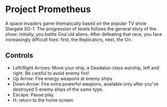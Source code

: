 # Project Prometheus
A space invaders game thematically based on the popular TV show Stargate SG-1. The progression of levels follows the general story of the show; initially, you battle Goa'uld aliens. After defeating that race, you face increasingly difficult foes: first, the Replicators, next, the Ori.

## Controls
* Left/Right Arrows: Move your ship, a Deadalus-class warship, left and right. Be careful to avoid enemy fire!
* Up Arrow: Fire energy weapons at enemy ships
* Down Arrow: Fire extra powerful weapons, available only after you've destroyed 5 enemy ships of the same type.
* Escape: Pause play
* H: return to the home screen
